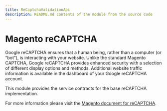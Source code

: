 ```yaml
---
title: ReCaptchaValidationApi
description: README.md contents of the module from the source code
---
```


# Magento reCAPTCHA

Google reCAPTCHA ensures that a human being, rather than a computer (or “bot”), is interacting with your website. Unlike the standard Magento CAPTCHA, Google reCAPTCHA provides enhanced security with a selection of different display options and methods. Additional website traffic information is available in the dashboard of your Google reCAPTCHA account.

This module provides the service contracts for the base reCAPTCHA implementation.

For more information please visit the [Magento document for reCAPTCHA](https://docs.magento.com/user-guide/stores/security-google-recaptcha.html).
